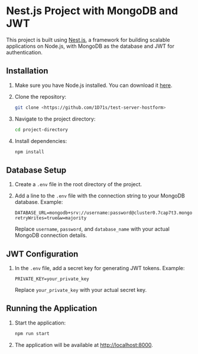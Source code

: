 # Nest.js Project with MongoDB and JWT

This project is built using [Nest.js](https://nestjs.com/), a framework for building scalable applications on Node.js, with MongoDB as the database and JWT for authentication.

## Installation

1. Make sure you have Node.js installed. You can download it [here](https://nodejs.org/).

2. Clone the repository:

    ```bash
    git clone <https://github.com/1D71s/test-server-hostform>
    ```

3. Navigate to the project directory:

    ```bash
    cd project-directory
    ```

4. Install dependencies:

    ```bash
    npm install
    ```

## Database Setup

1. Create a `.env` file in the root directory of the project.

2. Add a line to the `.env` file with the connection string to your MongoDB database. Example:

    ```plaintext
    DATABASE_URL=mongodb+srv://username:password@cluster0.7cap7t3.mongodb.net/database_name?retryWrites=true&w=majority
    ```

   Replace `username`, `password`, and `database_name` with your actual MongoDB connection details.

## JWT Configuration

1. In the `.env` file, add a secret key for generating JWT tokens. Example:

    ```plaintext
    PRIVATE_KEY=your_private_key
    ```

   Replace `your_private_key` with your actual secret key.

## Running the Application

1. Start the application:

    ```bash
    npm run start
    ```

2. The application will be available at [http://localhost:8000](http://localhost:8000).